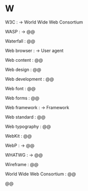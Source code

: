 # W

W3C
: → World Wide Web Consortium

WASP
: → @@

Waterfall
: @@

Web browser
: → User agent

Web content
: @@

Web design
: @@

Web development
: @@

Web font
: @@

Web forms
: @@

Web framework
: → Framework

Web standard
: @@

Web typography
: @@

WebKit
: @@

WebP
: → @@

WHATWG
: → @@

Wireframe
: @@

World Wide Web Consortium
: @@

@@